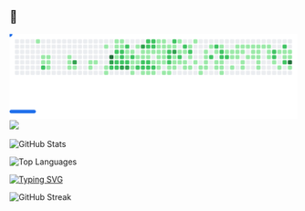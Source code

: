 ##  👋

<!--
**eldensokoli/eldensokoli** is a ✨ _special_ ✨ repository because its `README.md` (this file) appears on your GitHub profile.

Here are some ideas to get you started:

- 🔭 I’m currently working on ...
- 🌱 I’m currently learning ...
- 👯 I’m looking to collaborate on ...
- 🤔 I’m looking for help with ...
- 💬 Ask me about ...
- 📫 How to reach me: ...
- 😄 Pronouns: ...
- ⚡ Fun fact: ...
-->

<picture>
  <source
    media="(prefers-color-scheme: dark)"
    srcset="example/dark.svg"
  />
  <source
    media="(prefers-color-scheme: light)"
    srcset="example/light.svg"
  />
  <img alt="Breakout Game" src="example/light.svg" />
</picture>

<img src="https://media.giphy.com/media/qgQUggAC3Pfv687qPC/giphy.gif" width="300">

![GitHub Stats](https://github-readme-stats.vercel.app/api?username=yourusername&show_icons=true&theme=radical)


![Top Languages](https://github-readme-stats.vercel.app/api/top-langs/?username=eldensokoli&layout=compact&theme=tokyonight)


[![Typing SVG](https://readme-typing-svg.herokuapp.com?size=22&duration=3000&color=00F700&lines=DevOps+Engineer;CI/CD+Pipeline+Automator;Open+Source+Contributor)](https://git.io/typing-svg)



![GitHub Streak](https://streak-stats.demolab.com?user=yourusername&theme=dark&border_radius=5)




